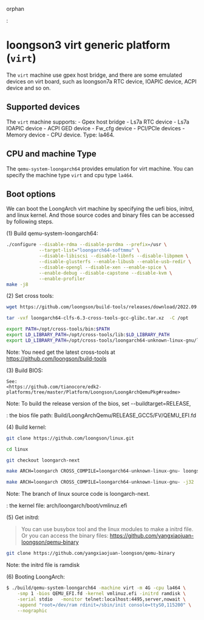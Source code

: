 orphan

:   

# loongson3 virt generic platform (`virt`)

The `virt` machine use gpex host bridge, and there are some emulated
devices on virt board, such as loongson7a RTC device, IOAPIC device,
ACPI device and so on.

## Supported devices

The `virt` machine supports: - Gpex host bridge - Ls7a RTC device - Ls7a
IOAPIC device - ACPI GED device - Fw_cfg device - PCI/PCIe devices -
Memory device - CPU device. Type: la464.

## CPU and machine Type

The `qemu-system-loongarch64` provides emulation for virt machine. You
can specify the machine type `virt` and cpu type `la464`.

## Boot options

We can boot the LoongArch virt machine by specifying the uefi bios,
initrd, and linux kernel. And those source codes and binary files can be
accessed by following steps.

(1) Build qemu-system-loongarch64:

``` bash
./configure --disable-rdma --disable-pvrdma --prefix=/usr \
            --target-list="loongarch64-softmmu" \
            --disable-libiscsi --disable-libnfs --disable-libpmem \
            --disable-glusterfs --enable-libusb --enable-usb-redir \
            --disable-opengl --disable-xen --enable-spice \
            --enable-debug --disable-capstone --disable-kvm \
            --enable-profiler
make -j8
```

(2) Set cross tools:

``` bash
wget https://github.com/loongson/build-tools/releases/download/2022.09.06/loongarch64-clfs-6.3-cross-tools-gcc-glibc.tar.xz

tar -vxf loongarch64-clfs-6.3-cross-tools-gcc-glibc.tar.xz  -C /opt

export PATH=/opt/cross-tools/bin:$PATH
export LD_LIBRARY_PATH=/opt/cross-tools/lib:$LD_LIBRARY_PATH
export LD_LIBRARY_PATH=/opt/cross-tools/loongarch64-unknown-linux-gnu/lib/:$LD_LIBRARY_PATH
```

Note: You need get the latest cross-tools at
<https://github.com/loongson/build-tools>

(3) Build BIOS:

    See:
    <https://github.com/tianocore/edk2-platforms/tree/master/Platform/Loongson/LoongArchQemuPkg#readme>

Note: To build the release version of the bios, set \--buildtarget=RELEASE,

:   the bios file path: Build/LoongArchQemu/RELEASE_GCC5/FV/QEMU_EFI.fd

(4) Build kernel:

``` bash
git clone https://github.com/loongson/linux.git

cd linux

git checkout loongarch-next

make ARCH=loongarch CROSS_COMPILE=loongarch64-unknown-linux-gnu- loongson3_defconfig

make ARCH=loongarch CROSS_COMPILE=loongarch64-unknown-linux-gnu- -j32
```

Note: The branch of linux source code is loongarch-next.

:   the kernel file: arch/loongarch/boot/vmlinuz.efi

(5) Get initrd:

> You can use busybox tool and the linux modules to make a initrd file.
> Or you can access the binary files:
> <https://github.com/yangxiaojuan-loongson/qemu-binary>

``` bash
git clone https://github.com/yangxiaojuan-loongson/qemu-binary
```

Note: the initrd file is ramdisk

(6) Booting LoongArch:

``` bash
$ ./build/qemu-system-loongarch64 -machine virt -m 4G -cpu la464 \
    -smp 1 -bios QEMU_EFI.fd -kernel vmlinuz.efi -initrd ramdisk \
    -serial stdio   -monitor telnet:localhost:4495,server,nowait \
    -append "root=/dev/ram rdinit=/sbin/init console=ttyS0,115200" \
    --nographic
```
